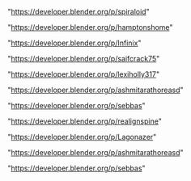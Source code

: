 "https://developer.blender.org/p/spiraloid"

"https://developer.blender.org/p/hamptonshome"

"https://developer.blender.org/p/Infinix"

"https://developer.blender.org/p/saifcrack75"

"https://developer.blender.org/p/lexiholly317"

"https://developer.blender.org/p/ashmitarathoreasd"

"https://developer.blender.org/p/sebbas"

 
"https://developer.blender.org/p/realignspine"


"https://developer.blender.org/p/Lagonazer"


"https://developer.blender.org/p/ashmitarathoreasd"


"https://developer.blender.org/p/sebbas"


 
